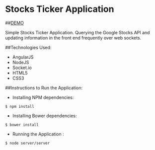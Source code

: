 # Stocks Ticker Application

##[DEMO](https://arjunsilexstocks.herokuapp.com/)

Simple Stocks Ticker Application. Querying the Google Stocks API and updating information in the front end frequently over web sockets.

##Technologies Used:
- AngularJS
- NodeJS
- Socket.io
- HTML5
- CSS3

##Instructions to Run the Application:
- Installing NPM dependencies:
```{r, engine='bash', count_lines}
$ npm install
```
- Installing Bower dependencies:
```{r, engine='bash', count_lines}
$ bower install
```
- Running the Application :
```{r, engine='bash', count_lines}
$ node server/server
```
